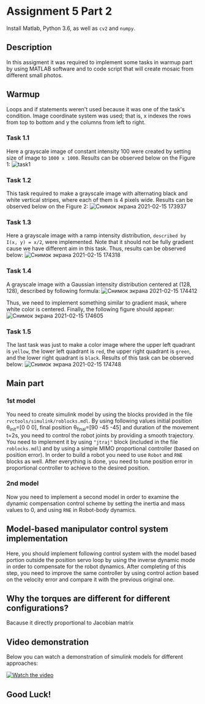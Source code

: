 # Assignment 5 Part 2
Install Matlab, Python 3.6, as well as `cv2` and `numpy`.   

## Description
In this assigment it was required to implement some tasks in warmup part by using MATLAB software and to code script that will create mosaic from different small photos.

## Warmup
Loops and if statements weren't used because it was one of the task's condition. Image coordinate system was used; that is, x indexes the rows from top to bottom and y the columns from left to right.

### Task 1.1
Here a grayscale image of constant intensity 100 were created by setting size of image to `1000 x 1000`. Results can be observed below on the Figure 1: 
![task1](https://user-images.githubusercontent.com/67557966/107941768-67ba6f80-6fb4-11eb-9036-74d1e6041905.jpg)

### Task 1.2
This task required to make a grayscale image with alternating black and white vertical stripes, where each of them is 4 pixels wide. Results can be observed below on the Figure 2:
![Снимок экрана 2021-02-15 173937](https://user-images.githubusercontent.com/67557966/107941999-cc75ca00-6fb4-11eb-9314-cfea6a0f5824.jpg)

### Task 1.3
Here a grayscale image with a ramp intensity distribution, `described by I(x, y) = x/2`, were implemented. Note that it should not be fully gradient cause we have different aim in this task. Thus, results can be observed below:
![Снимок экрана 2021-02-15 174318](https://user-images.githubusercontent.com/67557966/107942352-4f972000-6fb5-11eb-85dc-6d79d6a861ac.jpg)

### Task 1.4
A grayscale image with a Gaussian intensity distribution centered at (128, 128), described by following formula:
![Снимок экрана 2021-02-15 174412](https://user-images.githubusercontent.com/67557966/107942436-6d648500-6fb5-11eb-9a57-7407ce36d863.jpg)

Thus, we need to implement something similar to gradient mask, where white color is centered. Finally, the following figure should appear:
![Снимок экрана 2021-02-15 174605](https://user-images.githubusercontent.com/67557966/107942620-b1f02080-6fb5-11eb-8f8f-d5e65597ee06.jpg)

### Task 1.5
The last task was just to make a color image where the upper left quadrant is `yellow`, the lower left quadrant is `red`, the upper right
quadrant is `green`, and the lower right quadrant is `black`. Results of this task can be observed below:
![Снимок экрана 2021-02-15 174748](https://user-images.githubusercontent.com/67557966/107942790-efed4480-6fb5-11eb-97e3-438bb7f3d758.jpg)


## Main part 
### 1st model
You need to create simulink model by using the blocks provided in the file `rvctools/simulink/roblocks.mdl`. By using following values initial position θ<sub>init</sub>=[0 0 0], final position θ<sub>final</sub>=[90 -45 -45] and duration of the movement t=2s, you need to control the robot joints by providing a smooth trajectory. You need to implement it by using `"jtraj"` block (included in the file `roblocks.mdl`) and by using a simple MIMO proportional controller (based on position error). In order to build a robot you need to use `Robot` and `RNE` blocks as well. 
After everything is done, you need to tune position error in proportional controller to achieve to the desired position.

### 2nd model
Now you need to implement a second model in order to examine the dynamic compensation control scheme by setting the inertia and mass values to 0, and using `RNE` in Robot-body dynamics.

##  Model-based manipulator control system implementation
Here, you should implement following control system with the model based portion outside the position servo loop by using the inverse dynamic mode in order to compensate for the robot dynamics. After completing of this step, you need to improve the same controller by using control action based on the velocity error and compare it with the previous original one. 

## Why the torques are different for different configurations? 
Bacause it directly proportional to Jacobian matrix


## Video demonstration

Below you can watch a demonstration of simulink models for different approaches:

[![Watch the video](http://i3.ytimg.com/vi/c6LJVWnKfDc/maxresdefault.jpg)](https://www.youtube.com/watch?v=c6LJVWnKfDc)


## Good Luck!

